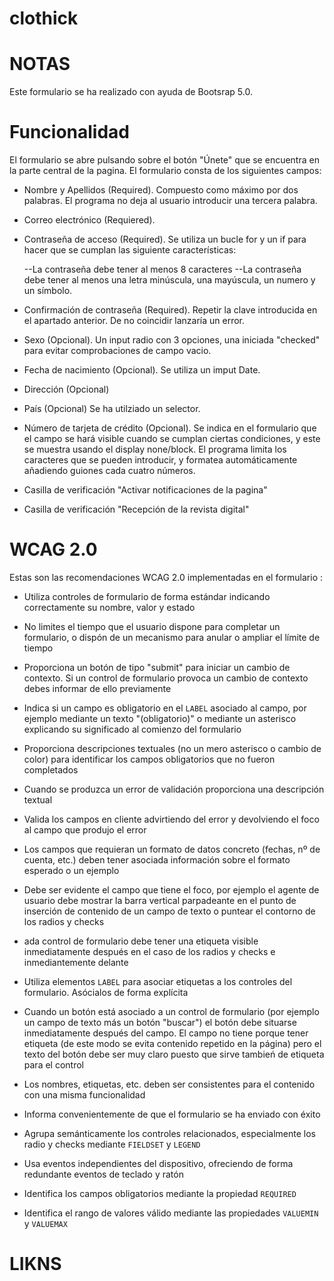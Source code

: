 # clothick

# NOTAS

Este formulario se ha realizado con ayuda de Bootsrap 5.0.

# Funcionalidad

El formulario se abre pulsando sobre el botón "Únete" que se encuentra en la parte central de la pagina.
El formulario consta de los siguientes campos:

- Nombre y Apellidos (Required). Compuesto como máximo por dos palabras. El programa no deja al usuario introducir una tercera palabra.
- Correo electrónico (Requiered).
- Contraseña de acceso (Required). Se utiliza un bucle for y un if para hacer que se cumplan las siguiente características:

  --La contraseña debe tener al menos 8 caracteres
  --La contraseña debe tener al menos una letra minúscula, una mayúscula, un numero y un símbolo.

- Confirmación de contraseña (Required). Repetir la clave introducida en el apartado anterior. De no coincidir lanzaría un error.
- Sexo (Opcional). Un input radio con 3 opciones, una iniciada "checked" para evitar comprobaciones de campo vacio.
- Fecha de nacimiento (Opcional). Se utiliza un imput Date.
- Dirección (Opcional)
- País (Opcional) Se ha utilziado un selector.
- Número de tarjeta de crédito (Opcional). Se indica en el formulario que el campo se hará visible cuando se cumplan ciertas condiciones, y este se muestra usando el display none/block. El programa limita los caracteres que se pueden introducir, y formatea automáticamente añadiendo guiones cada cuatro números.
- Casilla de verificación "Activar notificaciones de la pagina"
- Casilla de verificación "Recepción de la revista digital"

# WCAG 2.0

Estas son las recomendaciones WCAG 2.0 implementadas en el formulario :

- Utiliza controles de formulario de forma estándar indicando correctamente su nombre, valor y estado

- No limites el tiempo que el usuario dispone para completar un formulario, o dispón de un mecanismo para anular o ampliar el límite de tiempo

- Proporciona un botón de tipo "submit" para iniciar un cambio de contexto. Si un control de formulario provoca un cambio de contexto debes informar de ello previamente
- Indica si un campo es obligatorio en el `LABEL` asociado al campo, por ejemplo mediante un texto "(obligatorio)" o mediante un asterisco explicando su significado al comienzo del formulario
- Proporciona descripciones textuales (no un mero asterisco o cambio de color) para identificar los campos obligatorios que no fueron completados
- Cuando se produzca un error de validación proporciona una descripción textual
- Valida los campos en cliente advirtiendo del error y devolviendo el foco al campo que produjo el error
- Los campos que requieran un formato de datos concreto (fechas, nº de cuenta, etc.) deben tener asociada información sobre el formato esperado o un ejemplo
- Debe ser evidente el campo que tiene el foco, por ejemplo el agente de usuario debe mostrar la barra vertical parpadeante en el punto de inserción de contenido de un campo de texto o puntear el contorno de los radios y checks
- ada control de formulario debe tener una etiqueta visible inmediatamente después en el caso de los radios y checks e inmediantemente delante
- Utiliza elementos `LABEL` para asociar etiquetas a los controles del formulario. Asócialos de forma explícita
- Cuando un botón está asociado a un control de formulario (por ejemplo un campo de texto más un botón "buscar") el botón debe situarse inmediatamente después del campo. El campo no tiene porque tener etiqueta (de este modo se evita contenido repetido en la página) pero el texto del botón debe ser muy claro puesto que sirve tambień de etiqueta para el control
- Los nombres, etiquetas, etc. deben ser consistentes para el contenido con una misma funcionalidad
- Informa convenientemente de que el formulario se ha enviado con éxito
- Agrupa semánticamente los controles relacionados, especialmente los radio y checks mediante `FIELDSET` y `LEGEND`
- Usa eventos independientes del dispositivo, ofreciendo de forma redundante eventos de teclado y ratón
- Identifica los campos obligatorios mediante la propiedad `REQUIRED`
- Identifica el rango de valores válido mediante las propiedades `VALUEMIN` y `VALUEMAX`

# LIKNS

  <!-- <link rel="stylesheet" href="https://use.typekit.net/kxq5ucm.css"> -->

<!-- .gothic{
font-family: league-gothic,sans-serif;
font-weight: 400;
font-style: normal;
} -->
